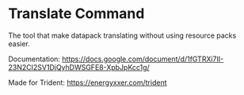 # Translate Command
 The tool that make datapack translating without using resource packs easier.
 
 Documentation: https://docs.google.com/document/d/1fGTRXi7II-23N2CI2SV1DjQyhDWSGFE8-XpbJpKcc1g/

 Made for Trident: https://energyxxer.com/trident

